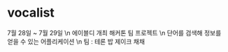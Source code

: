 # vocalist
7월 28일 ~  7월 29일 \n
에이블디 개최 해커톤 팀 프로젝트 \n
단어를 검색해 정보를 얻을 수 있는 어플리케이션 \n
팀 : 테론 밥 제이크 채채 
